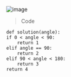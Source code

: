 ![image](https://user-images.githubusercontent.com/115756142/229666340-8aad1659-9b6e-49ed-862a-6c0022347da0.png)

>Code

    def solution(angle):
    if 0 < angle < 90:
        return 1
    elif angle == 90:
        return 2
    elif 90 < angle < 180:
        return 3
    return 4

